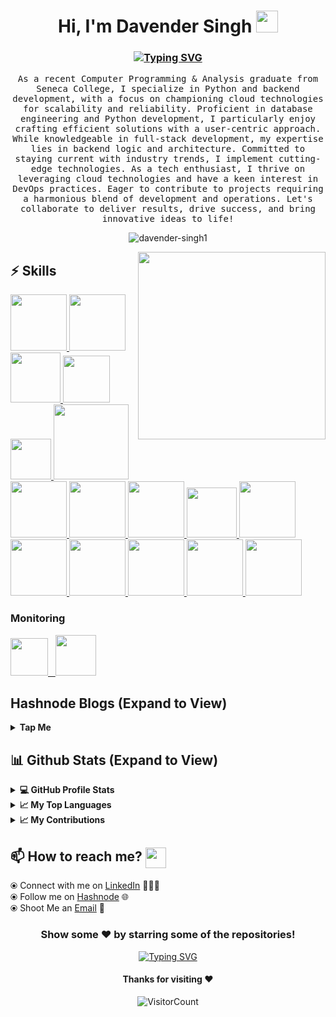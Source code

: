 <!-- <p align="left"> <img src="https://komarev.com/ghpvc/?username=davender-singh1&label=Profile%20views&color=0e75b6&style=flat" alt="davender-singh1" /> </p> -->

<h1 align="center">Hi, I'm Davender Singh <img src="https://media.giphy.com/media/hvRJCLFzcasrR4ia7z/giphy.gif" width="35"></h1>

<h3 align="center">
  <a href="https://git.io/typing-svg">
    <img src="https://readme-typing-svg.demolab.com?font=monospace&size=30&duration=3000&pause=800&color=58a6ff&center=false&vCenter=true&width=800&lines=Python%20Backend%20Developer%20|%20Full-Stack%20Enthusiast;%20Cloud%20and%20DevOps%20Professional;%20Eager%20to%20Deliver%20Results%20and%20Drive%20Success." alt="Typing SVG" />
  </a>
</h3>

<p align="center">
  <samp>
    As a recent Computer Programming & Analysis graduate from Seneca College, I specialize in Python and backend development, with a focus on championing cloud technologies for scalability and reliability. Proficient in database engineering and Python development, I particularly enjoy 
    crafting efficient solutions with a user-centric approach. While knowledgeable in full-stack development, my expertise lies in backend logic and architecture. Committed to staying current with industry trends, I implement cutting-edge technologies. As a tech enthusiast, I thrive on 
    leveraging cloud technologies and have a keen interest in DevOps practices. Eager to contribute to projects requiring a harmonious blend of development and operations. Let's collaborate to deliver results, drive success, and bring innovative ideas to life!
  </samp>
  <br/>
</p>

<p align="center"><img align="center" src="https://github-readme-streak-stats.herokuapp.com/?user=davender-singh1&theme=algolia" alt="davender-singh1" /></p>

<img align='right' src="https://media.giphy.com/media/L8K62iTDkzGX6/giphy.gif" width="300">

## :zap: Skills

   <a href="https://www.linux.org/" target="_blanfalse" />
    <img src="https://www.vectorlogo.zone/logos/linux/linux-icon.svg"  height="90" />
  </a>
   <a href="https://aws.amazon.com/" target="_blank" >
    <img src="https://www.vectorlogo.zone/logos/amazon_aws/amazon_aws-icon.svg"  height="90" />
  </a>
  </a>
  <a href="https://www.docker.com/" target="_blank" >
    <img src="https://raw.githubusercontent.com/itsksaurabh/itsksaurabh/master/assets/docker.gif"  height="80" /> 
  </a>
  <a href="https://kubernetes.io/" target="_blank" >
    <img src="https://raw.githubusercontent.com/itsksaurabh/itsksaurabh/master/assets/k8s.gif"  height="75" />
  </a>
  <a href="https://docs.gitlab.com/ee/ci/" target="_blank" >
    <img src="https://raw.githubusercontent.com/itsksaurabh/itsksaurabh/master/assets/cicd.gif"  height="65" />
  </a>
  <a href="https://www.terraform.io/" target="_blank" >
    <img src="https://raw.githubusercontent.com/itsksaurabh/itsksaurabh/master/assets/terraform.gif" width="120" />
  </a>
   </a>
    <a href="https://www.jenkins.io/" target="_blank" >
    <img src="https://raw.githubusercontent.com/DARK-art108/ItsRitesh/master/assets/ll.png" height="90" />
  </a>
  <a href="https://www.ansible.com/" target="_blank" >
    <img src="https://www.vectorlogo.zone/logos/ansible/ansible-icon.svg"  height="90" />
  </a>
 </a>
    <a href="https://pages.github.com/?(null)" target="_blank" >
   <img src="https://media.giphy.com/media/kH1DBkPNyZPOk0BxrM/giphy.gif" width="90" />
  </a>
 </a>
  <a href="https://code.visualstudio.com/" target="_blank" >
    <img src="https://i.giphy.com/media/IdyAQJVN2kVPNUrojM/200.webp"  height="80" /> 
  </a>
  <a href="https://www.python.org/" target="_blank">
   <img src="https://user-images.githubusercontent.com/25181517/183423507-c056a6f9-1ba8-4312-a350-19bcbc5a8697.png" width="90" />
</a>
<a href="https://www.postman.com/" target="_blank">
   <img src="https://user-images.githubusercontent.com/25181517/192109061-e138ca71-337c-4019-8d42-4792fdaa7128.png" width="90" />
</a>
<a href="https://www.mysql.com/" target="_blank">
   <img src="https://user-images.githubusercontent.com/25181517/183896128-ec99105a-ec1a-4d85-b08b-1aa1620b2046.png" width="90" />
</a>

<a href="https://developer.mozilla.org/en-US/docs/Web/CSS" target="_blank">
   <img src="https://user-images.githubusercontent.com/25181517/183898674-75a4a1b1-f960-4ea9-abcb-637170a00a75.png" width="90" />
</a>

<a href="https://developer.mozilla.org/en-US/docs/Web/Guide/HTML/HTML5" target="_blank">
   <img src="https://user-images.githubusercontent.com/25181517/192158954-f88b5814-d510-4564-b285-dff7d6400dad.png" width="90" />
</a>

<a href="https://www.mongodb.com/" target="_blank">
   <img src="https://user-images.githubusercontent.com/25181517/182884177-d48a8579-2cd0-447a-b9a6-ffc7cb02560e.png" width="90" />
</a>
  
  ### Monitoring
  
 <p float="left">
  <a href="https://grafana.com/" target="_blank" >
    <img src="https://raw.githubusercontent.com/itsksaurabh/itsksaurabh/master/assets/grafana.gif" height="60" />&nbsp;&nbsp;
  </a>
  <a href="https://prometheus.io/" target="_blank" >
    <img src="https://raw.githubusercontent.com/itsksaurabh/itsksaurabh/master/assets/prometheus.gif" height="65" />
  </a>
</p>

## Hashnode Blogs (Expand to View)

<details>
  <summary><b>Tap Me</b></summary>
  ![Blog Card](https://hashnode-blog-cards.vercel.app/api/getHashnodeBlog?url=https://hashnode.com/@davender&large=true&theme=dark)
</details>

## 📊 Github Stats (Expand to View) 
  
 <details>
  <summary><b>💻 GitHub Profile Stats</b></summary>
   
<p>&nbsp;<img align="center" src="http://github-profile-summary-cards.vercel.app/api/cards/stats?username=davender-singh1&theme=2077" alt="rishikeshops" /></p>

</details>

  <details>
  <summary><b>📈 My Top Languages</b></summary>

<p><img align="left" src="http://github-profile-summary-cards.vercel.app/api/cards/repos-per-language?username=davender-singh1&theme=aura" alt="davender-singh1" 
  <p><img align="center" src="http://github-profile-summary-cards.vercel.app/api/cards/most-commit-language?username=davender-singh1&theme=aura" alt="davender-singh1" /></p>
 

  </details>
    <details>
  <summary><b>📈 My Contributions</b></summary>
   
<p>&nbsp;<img align="center" src="http://github-profile-summary-cards.vercel.app/api/cards/profile-details?username=davender-singh1&theme=great_gatsby" alt="davender-singh1" /></p>
 

</details>

## 📫 How to reach me? <img align="center" src="https://github.com/RishikeshOps/my_readme.md/blob/363fac5a1173a4727253e8e4a54104b604e5875b/Handshake.gif" height="33px" /></h3> 

  ⦿ Connect with me on [LinkedIn](https://www.linkedin.com/in/davendersingh/) 👨🏻‍💻 <br>
  ⦿ Follow me on [Hashnode](https://davender.hashnode.dev/) 🌐 <br>
  ⦿ Shoot Me an [Email](mailto:singhdavender1366@gmail.com) 💌 <br>
<!--   ⦿ Add Me on [Discord](https://discord.com/channels/@dev) <br>

 -->
<div align="center">

### Show some ❤️ by starring some of the repositories!
<p align="center">
  <a href="https://git.io/typing-svg">
    <img src="https://readme-typing-svg.demolab.com?font=monoscope&size=30&duration=3000&pause=800&color=58a6ff&center=true&vCenter=true&width=460&lines=Thanks+for+stopping+by!+%3A)" alt="Typing SVG" />
  </a>
</p>

#### Thanks for visiting :heart:
![VisitorCount](https://profile-counter.glitch.me/davender-singh1/count.svg)
